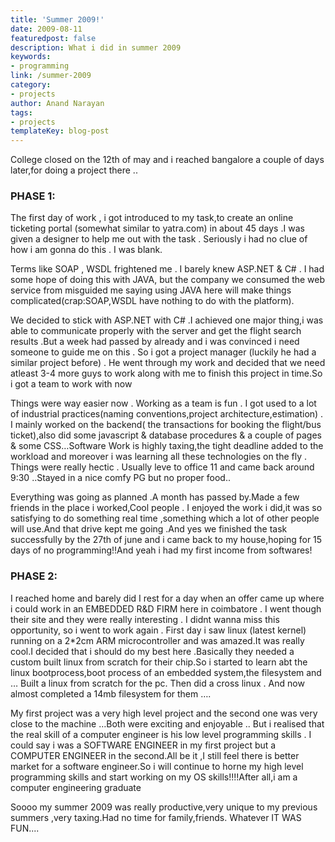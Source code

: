 ```yaml
---
title: 'Summer 2009!'
date: 2009-08-11
featuredpost: false
description: What i did in summer 2009
keywords:
- programming 
link: /summer-2009
category:
- projects
author: Anand Narayan
tags:
- projects
templateKey: blog-post
---
```

College closed on the 12th of may and i reached bangalore a couple of days later,for doing a project there ..

### PHASE 1:

The first day of work , i got introduced to my task,to create an online ticketing portal (somewhat similar to yatra.com) in about 45 days .I was given a designer to help me out with the task . Seriously i had no clue of how i am gonna do this . I was blank.

 

Terms like SOAP , WSDL frightened me . I barely knew ASP.NET & C# . I had some hope of doing this with JAVA, but the company we consumed the web service from misguided me saying using JAVA here will make things complicated(crap:SOAP,WSDL have nothing to do with the platform).

We decided to stick with ASP.NET with C# .I achieved one major thing,i was able to communicate properly with the  server and get the flight search results .But a week had passed by already and i was convinced i need someone to guide me on this . So i got a project manager (luckily he had a similar project before) . He went through my work and decided that we need atleast 3-4 more guys to work along with me to finish this project in time.So i got a team to work with now  

Things were way easier now . Working as a team is fun . I got used to a lot of industrial practices(naming conventions,project architecture,estimation) . I mainly worked on the backend( the transactions for booking the flight/bus ticket),also did some javascript & database procedures & a couple of pages & some CSS…Software Work is highly taxing,the tight deadline added to the workload and moreover i was learning all these technologies on the fly . Things were really hectic . Usually leve to office 11 and came back around 9:30 ..Stayed in a nice comfy PG but no proper food..

Everything was going as planned .A month has passed by.Made a few friends in the place i worked,Cool people .  I enjoyed the work i did,it was so satisfying to do something real time ,something which a lot of other people will use.And that drive kept me going .And yes we finished the task successfully by the 27th of june and i came back to my house,hoping for 15 days of no programming!!And yeah i had my first income from softwares!       

### PHASE 2:
   
I reached home and barely did I rest for a day when an offer came up where i could work in an EMBEDDED R&D FIRM here in coimbatore . I went though their site and they were really interesting . I didnt wanna miss this opportunity, so i went to work again . First day i saw linux (latest kernel) running on a 2*2cm ARM microcontroller and was amazed.It was really cool.I decided that i should do my best here .Basically they needed a custom built linux from scratch for their chip.So i started to learn abt the linux bootprocess,boot process of an embedded system,the filesystem and … Built a linux from scratch for the pc. Then did a cross linux . And now almost completed a 14mb filesystem for them …. 

My first project was a very high level project and the second one was very close to the machine …Both were exciting and enjoyable .. But i realised that the real skill of a computer engineer is his low level programming skills . I could say i was a SOFTWARE ENGINEER in my first project but a COMPUTER ENGINEER in the second.All be it ,I still feel there is better market for a software engineer.So i will continue to horne my high level programming skills and start working on my OS skills!!!!After all,i am a computer engineering graduate

Soooo my summer 2009 was really productive,very unique to my previous summers ,very taxing.Had no time for family,friends. Whatever IT WAS FUN....